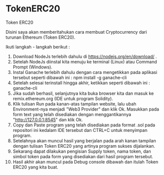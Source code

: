 # TokenERC20
Token ERC20

Disini saya akan memberitahukan cara membuat Cryptocurrency dari turunan Ethereum (Token ERC20).

Ikuti langkah - langkah berikut :
1. Download NodeJs terlebih dahulu di https://nodejs.org/en/download/ .
2. Setelah NodeJs diinstal kita menuju ke terminal (Linux) atau Command Prompt (Windows).
3. Instal Ganache terlebih dahulu dengan cara mengetikkan pada aplikasi tersebut seperti dibawah ini :
   npm install -g ganache-cli
4. Setelah selesai terinstall hingga akhir, ketikkan seperti dibawah ini :
   ganache-cli
5. Jika sudah berhasil, selanjutnya kita buka browser kita dan masuk ke remix.ethereum.org (IDE untuk program Solidity).
6. Klik tulisan Run pada kanan-atas tampilan website, lalu ubah Environment-nya menjadi "Web3 Provider" dan klik Ok. Masukkan pada form text yang telah disediakan dengan menggantikannya "http://127.0.0.1:8545" dan klik Ok.
7. Copy dan Paste program yang telah disediakan pada format .sol pada repositori ini kedalam IDE tersebut dan CTRL+C untuk menyimpan program.
8. Setelahnya akan muncul hasil yang berjalan pada arah kanan tampilan dengan tulisan Token ERC20 yang artinya program sukses dijalankan.
9. Sekarang dapat dilakukan pengisian Supply token, nama token, dan simbol token pada form yang disediakan dari hasil program tersebut.
10. Hasil akhir akan muncul pada Debug console dibawah dan itulah Token ERC20 yang kita buat.
